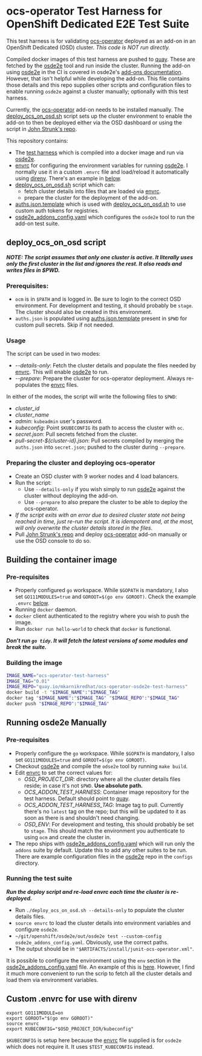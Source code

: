 # ocs-operator Test Harness for OpenShift Dedicated E2E Test Suite

This test harness is for validating [ocs-operator] deployed as an add-on in an
OpenShift Dedicated (OSD) cluster. _This code is NOT run directly._

Compiled docker images of this test harness are pushed to [quay].  These are
fetched by the [osde2e] tool and run inside the cluster.  Running the add-on
using [osde2e] in the CI is covered in osde2e's [add-ons documentation].
However, that isn't helpful while developing the add-on. This file contains
those details and this repo supplies other scripts and configuration files to
enable running `osde2e` against a cluster manually; optionally with this test
harness.

Currently, the [ocs-operator] add-on needs to be installed manually.  The
[deploy_ocs_on_osd.sh] script sets up the cluster environment to enable the
add-on to then be deployed either via the OSD dashboard or using the script in
[John Strunk's repo].

This repository contains:

- The [test harness] which is compiled into a docker image and run via [osde2e].
- [envrc] for configuring the environment variables for running [osde2e]. I normally use it in a custom `.envrc` file and load/reload it automatically using [direnv]. There's an example in [below](#custom-envrc-for-use-with-direnv).
- [deploy_ocs_on_osd.sh] script which can:
  - fetch cluster details into files that are loaded via [envrc].
  - prepare the cluster for the deployment of the add-on.
- [auths.json.template] which is used with [deploy_ocs_on_osd.sh] to use custom auth tokens for registries.
- [osde2e_addons_config.yaml] which configures the `osde2e` tool to run the add-on test suite.


## deploy_ocs_on_osd script

***NOTE: The script assumes that only one cluster is active. It literally uses
only the first cluster in the list and ignores the rest. It also reads and
writes files in $PWD.***

### Prerequisites:

- `ocm` is in `$PATH` and is logged in. Be sure to login to the correct OSD environment. For development and testing, it should probably be `stage`. The cluster should also be created in this environment.
- `auths.json` is populated using [auths.json.template] present in `$PWD` for custom pull secrets. Skip if not needed.

### Usage

The script can be used in two modes:

- _--details-only_: Fetch the cluster details and populate the files needed by [envrc]. This will enable [osde2e] to run.
- _--prepare_: Prepare the cluster for ocs-operator deployment. Always re-populates the [envrc] files.

In either of the modes, the script will write the following files to `$PWD`:
- _cluster_id_
- _cluster_name_
- _admin_: `kubeadmin` user's password.
- _kubeconfig_: Point `$KUBECONFIG` its path to access the cluster with `oc`.
- _secret.json_: Pull secrets fetched from the cluster.
- _pull-secret-${cluster-id}.json_: Pull secrets compiled by merging the `auths.json` into `secret.json`; pushed to the cluster during `--prepare`.

### Preparing the cluster and deploying ocs-operator

- Create an OSD cluster with 9 worker nodes and 4 load balancers.
- Run the script:
  - Use `--details-only` if you wish simply to run [osde2e] against the cluster without deploying the add-on.
  - Use `--prepare` to also prepare the cluster to be able to deploy the ocs-operator.
- _If the script exits with an error due to desired cluster state not being reached in time, just re-run the script. It is idempotent and, at the most, will only overwrite the cluster details stored in the files._
- Pull [John Strunk's repo] and deploy [ocs-operator] add-on manually or use the OSD console to do so.


## Building the container image

### Pre-requisites

- Properly configured `go` workspace. While `$GOPATH` is mandatory, I also set `GO111MODULES=true` and `GOROOT=$(go env GOROOT)`. Check the example `.envrc` [below](#custom-envrc-for-use-with-direnv).
- Running `docker` daemon.
- `docker` client authenticated to the registry where you wish to push the image.
- Run `docker run hello-world` to check that `docker` is functional.

***Don't run `go tidy`. It will fetch the latest versions of some modules and
break the suite.***

### Building the image

```bash
IMAGE_NAME="ocs-operator-test-harness"
IMAGE_TAG="0.01"
IMAGE_REPO="quay.io/mkarnikredhat/ocs-operator-osde2e-test-harness"
docker build -t "$IMAGE_NAME":"$IMAGE_TAG"
docker tag "$IMAGE_NAME":"$IMAGE_TAG" "$IMAGE_REPO":"$IMAGE_TAG"
docker push "$IMAGE_REPO":"$IMAGE_TAG"
```

## Running osde2e Manually

### Pre-requisites

- Properly configure the `go` workspace. While `$GOPATH` is mandatory, I also set `GO111MODULES=true` and `GOROOT=$(go env GOROOT)`.
- Checkout [osde2e] and compile the `odse2e` tool by running `make build`.
- Edit [envrc] to set the correct values for:
  - _OSD_PROJECT_DIR_: directory where all the cluster details files reside; in case it's not `$PWD`. **Use absolute path.**
  - _OCS_ADDON_TEST_HARNESS_: Container image repository for the test harness. Default should point to [quay].
  - _OCS_ADDON_TEST_HARNESS_TAG_: Image tag to pull. Currently there's no `latest` tag on the repo; but this will be updated to it as soon as there is and shouldn't need changing.
  - _OSD_ENV_: For development and testing, this should probably be set to `stage`. This should match the environment you authenticate to using `ocm` and create the cluster in.
- The repo ships with [osde2e_addons_config.yaml] which will run only the `addons` suite by default. Update this to add any other suites to be run. There are example configuration files in the [osde2e] repo in the `configs` directory.

### Running the test suite

***Run the deploy script and re-load envrc each time the cluster is re-deployed.***

- Run `./deploy_ocs_on_osd.sh --details-only` to populate the cluster details files.
- `source envrc` to load the cluster details into environment variables and configure `osde2e`.
- `~/git/openshift/osde2e/out/osde2e test --custom-config osde2e_addons_config.yaml`. Obviously, use the correct paths.
- The output should be in `"$ARTIFACTS/install/junit-ocs-operator.xml"`.

It is possible to configure the environment using the `env` section in the
[osde2e_addons_config.yaml] file. An example of this is
[here](https://github.com/openshift/osde2e/blob/main/docs/Addons.md#configuring-osde2e).
However, I find it much more convenient to run the scrip to fetch all the
cluster details and load them via environment variables.

## Custom .envrc for use with direnv

```
export GO111MODULE=on
export GOROOT="$(go env GOROOT)"
source envrc
export KUBECONFIG="$OSD_PROJECT_DIR/kubeconfig"
```

`$KUBECONFIG` is setup here because the [envrc] file supplied is for `osde2e`
which does not require it. It uses `$TEST_KUBECONFIG` instead.


[ocs-operator]:https://github.com/openshift/ocs-operator
[osde2e]:https://github.com/openshift/osde2e
[John Strunk's repo]:https://github.com/JohnStrunk/ocp-rook-ceph
[quay]:https://quay.io/repository/mkarnikredhat/ocs-operator-osde2e-test-harness
[add-ons documentation]:https://github.com/openshift/osde2e/blob/main/docs/Addons.md
[direnv]:https://direnv.net/
[deploy_ocs_on_osd.sh]:deploy_ocs_on_osd.sh
[test harness]:ocs_operator_test_harness_suite_test.go
[envrc]:envrc
[osde2e_addons_config.yaml]:osde2e_addons_config.yaml
[auths.json.template]:auths.json.template
